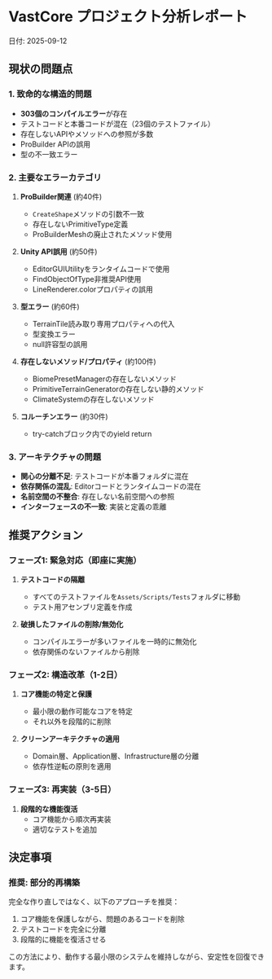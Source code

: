 # VastCore プロジェクト分析レポート
日付: 2025-09-12

## 現状の問題点

### 1. 致命的な構造的問題
- **303個のコンパイルエラー**が存在
- テストコードと本番コードが混在（23個のテストファイル）
- 存在しないAPIやメソッドへの参照が多数
- ProBuilder APIの誤用
- 型の不一致エラー

### 2. 主要なエラーカテゴリ
1. **ProBuilder関連** (約40件)
   - `CreateShape`メソッドの引数不一致
   - 存在しないPrimitiveType定義
   - ProBuilderMeshの廃止されたメソッド使用

2. **Unity API誤用** (約50件)
   - EditorGUIUtilityをランタイムコードで使用
   - FindObjectOfType非推奨API使用
   - LineRenderer.colorプロパティの誤用

3. **型エラー** (約60件)
   - TerrainTile読み取り専用プロパティへの代入
   - 型変換エラー
   - null許容型の誤用

4. **存在しないメソッド/プロパティ** (約100件)
   - BiomePresetManagerの存在しないメソッド
   - PrimitiveTerrainGeneratorの存在しない静的メソッド
   - ClimateSystemの存在しないメソッド

5. **コルーチンエラー** (約30件)
   - try-catchブロック内でのyield return

### 3. アーキテクチャの問題
- **関心の分離不足**: テストコードが本番フォルダに混在
- **依存関係の混乱**: Editorコードとランタイムコードの混在
- **名前空間の不整合**: 存在しない名前空間への参照
- **インターフェースの不一致**: 実装と定義の乖離

## 推奨アクション

### フェーズ1: 緊急対応（即座に実施）
1. **テストコードの隔離**
   - すべてのテストファイルを`Assets/Scripts/Tests`フォルダに移動
   - テスト用アセンブリ定義を作成

2. **破損したファイルの削除/無効化**
   - コンパイルエラーが多いファイルを一時的に無効化
   - 依存関係のないファイルから削除

### フェーズ2: 構造改革（1-2日）
1. **コア機能の特定と保護**
   - 最小限の動作可能なコアを特定
   - それ以外を段階的に削除

2. **クリーンアーキテクチャの適用**
   - Domain層、Application層、Infrastructure層の分離
   - 依存性逆転の原則を適用

### フェーズ3: 再実装（3-5日）
1. **段階的な機能復活**
   - コア機能から順次再実装
   - 適切なテストを追加

## 決定事項

### 推奨: 部分的再構築
完全な作り直しではなく、以下のアプローチを推奨：
1. コア機能を保護しながら、問題のあるコードを削除
2. テストコードを完全に分離
3. 段階的に機能を復活させる

この方法により、動作する最小限のシステムを維持しながら、安定性を回復できます。
